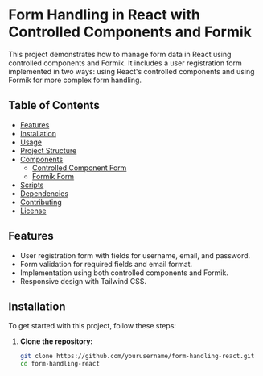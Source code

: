 # Form Handling in React with Controlled Components and Formik

This project demonstrates how to manage form data in React using controlled components and Formik. It includes a user registration form implemented in two ways: using React's controlled components and using Formik for more complex form handling.

## Table of Contents

- [Features](#features)
- [Installation](#installation)
- [Usage](#usage)
- [Project Structure](#project-structure)
- [Components](#components)
  - [Controlled Component Form](#controlled-component-form)
  - [Formik Form](#formik-form)
- [Scripts](#scripts)
- [Dependencies](#dependencies)
- [Contributing](#contributing)
- [License](#license)

## Features

- User registration form with fields for username, email, and password.
- Form validation for required fields and email format.
- Implementation using both controlled components and Formik.
- Responsive design with Tailwind CSS.

## Installation

To get started with this project, follow these steps:

1. **Clone the repository:**

   ```bash
   git clone https://github.com/yourusername/form-handling-react.git
   cd form-handling-react
